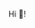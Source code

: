 Hi 👋!

<!---
lksingagerda/lksingagerda is a ✨ special ✨ repository because its `README.md` (this file) appears on your GitHub profile.
You can click the Preview link to take a look at your changes.
--->
